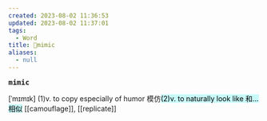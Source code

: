 ```yaml
---
created: 2023-08-02 11:36:53
updated: 2023-08-02 11:37:01
tags:
  - Word
title: 📖mimic
aliases:
  - null
---
```


<pre><strong>mimic</strong></pre>
[ˈmɪmɪk]
(1)v. to copy especially of humor 模仿<mark style="background: #ABF7F7A6;">(2)v. to naturally look like 和...相似</mark>
[[camouflage]], [[replicate]]
